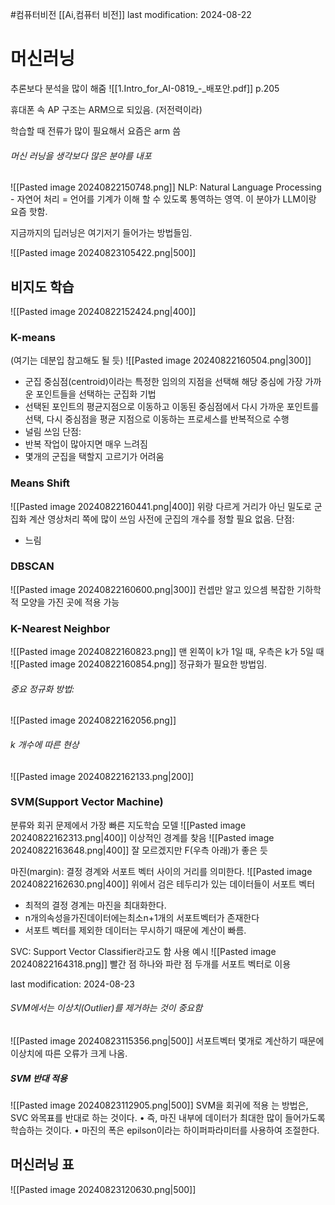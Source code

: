 #컴퓨터비전 
[[Ai,컴퓨터 비전]]
last modification: 2024-08-22
# 머신러닝
추론보다 분석을 많이 해줌
![[1.Intro_for_AI-0819_-_배포안.pdf]]
p.205

휴대폰 속 AP 구조는 ARM으로 되있음. (저전력이라)

학습할 때 전류가 많이 필요해서 요즘은 arm 씀

###### 머신 러닝을 생각보다 많은 분야를 내포
![[Pasted image 20240822150748.png]]
NLP: Natural Language Processing - 자연어 처리 = 언어를 기계가 이해 할 수 있도록 통역하는 영역. 이 분야가 LLM이랑 요즘 핫함.

지금까지의 딥러닝은 여기저기 들어가는 방법들임.

![[Pasted image 20240823105422.png|500]]


## 비지도 학습
![[Pasted image 20240822152424.png|400]]

### K-means
(여기는 데분입 참고해도 될 듯)
![[Pasted image 20240822160504.png|300]]
- 군집 중심점(centroid)이라는 특정한 임의의 지점을 선택해 해당 중심에 가장 가까운 포인트들을 선택하는 군집화 기법 
- 선택된 포인트의 평균지점으로 이동하고 이동된 중심점에서 다시 가까운 포인트를 선택, 다시 중심점을 평균 지점으로 이동하는 프로세스를 반복적으로 수행
- 널림 쓰임
단점:
- 반복 작업이 많아지면 매우 느려짐
- 몇개의 군집을 택할지 고르기가 어려움

### Means Shift
![[Pasted image 20240822160441.png|400]]
위랑 다르게 거리가 아닌 밀도로 군집화 계산
영상처리 쪽에 많이 쓰임
사전에 군집의 개수를 정할 필요 없음.
단점:
- 느림

### DBSCAN
![[Pasted image 20240822160600.png|300]]
컨셉만 알고 있으셈
복잡한 기하학적 모양을 가진 곳에 적용 가능

### K-Nearest Neighbor
![[Pasted image 20240822160823.png]]
맨 왼쪽이 k가 1일 때, 우측은 k가 5일 때
![[Pasted image 20240822160854.png]]
정규화가 필요한 방법임. 
###### 중요 정규화 방법:
![[Pasted image 20240822162056.png]]
###### k 개수에 따른 현상
![[Pasted image 20240822162133.png|200]]

### SVM(Support Vector Machine)
분류와 회귀 문제에서 가장 빠른 지도학습 모델
![[Pasted image 20240822162313.png|400]]
이상적인 경계를 찾음
![[Pasted image 20240822163648.png|400]]
잘 모르겠지만 F(우측 아래)가 좋은 듯

마진(margin): 결정 경계와 서포트 벡터 사이의 거리를 의미한다.
![[Pasted image 20240822162630.png|400]]
위에서 검은 테두리가 있는 데이터들이 서포트 벡터
- 최적의 결정 경계는 마진을 최대화한다.
- n개의속성을가진데이터에는최소n+1개의 서포트벡터가 존재한다
-  서포트 벡터를 제외한 데이터는 무시하기 때문에 계산이 빠름.

SVC: Support Vector Classifier라고도 함
사용 예시
![[Pasted image 20240822164318.png]]
빨간 점 하나와 파란 점 두개를 서포트 벡터로 이용

last modification: 2024-08-23

###### SVM에서는 이상치(Outlier)를 제거하는 것이 중요함
![[Pasted image 20240823115356.png|500]]
서포트벡터 몇개로 계산하기 때문에 이상치에 따른 오류가 크게 나옴.

#####  SVM 반대 적용
![[Pasted image 20240823112905.png|500]]
SVM을 회귀에 적용 는 방법은, SVC 와목표를 반대로 하는 것이다. 
• 즉, 마진 내부에 데이터가 최대한 많이 들어가도록 학습하는 것이다. 
• 마진의 폭은 epilson이라는 하이퍼파라미터를 사용하여 조절한다.


## 머신러닝 표
![[Pasted image 20240823120630.png|500]]

